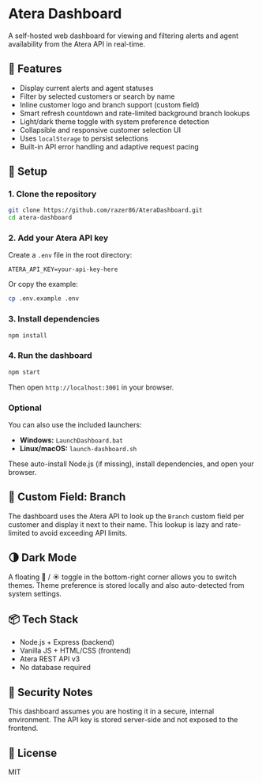 # Atera Dashboard

A self-hosted web dashboard for viewing and filtering alerts and agent availability from the Atera API in real-time.

## 🚀 Features

- Display current alerts and agent statuses
- Filter by selected customers or search by name
- Inline customer logo and branch support (custom field)
- Smart refresh countdown and rate-limited background branch lookups
- Light/dark theme toggle with system preference detection
- Collapsible and responsive customer selection UI
- Uses `localStorage` to persist selections
- Built-in API error handling and adaptive request pacing

## 🔧 Setup

### 1. Clone the repository

```bash
git clone https://github.com/razer86/AteraDashboard.git
cd atera-dashboard
```

### 2. Add your Atera API key

Create a `.env` file in the root directory:

```
ATERA_API_KEY=your-api-key-here
```

Or copy the example:

```bash
cp .env.example .env
```

### 3. Install dependencies

```bash
npm install
```

### 4. Run the dashboard

```bash
npm start
```

Then open `http://localhost:3001` in your browser.

### Optional

You can also use the included launchers:

- **Windows:** `LaunchDashboard.bat`
- **Linux/macOS:** `launch-dashboard.sh`

These auto-install Node.js (if missing), install dependencies, and open your browser.

## 🧠 Custom Field: Branch

The dashboard uses the Atera API to look up the `Branch` custom field per customer and display it next to their name. This lookup is lazy and rate-limited to avoid exceeding API limits.

## 🌗 Dark Mode

A floating 🌙 / ☀️ toggle in the bottom-right corner allows you to switch themes. Theme preference is stored locally and also auto-detected from system settings.

## 📦 Tech Stack

- Node.js + Express (backend)
- Vanilla JS + HTML/CSS (frontend)
- Atera REST API v3
- No database required

## 🔐 Security Notes

This dashboard assumes you are hosting it in a secure, internal environment. The API key is stored server-side and not exposed to the frontend.

## 📄 License

MIT